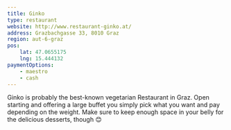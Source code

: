 ```yaml
---
title: Ginko
type: restaurant
website: http://www.restaurant-ginko.at/
address: Grazbachgasse 33, 8010 Graz
region: aut-6-graz
pos:
    lat: 47.0655175
    lng: 15.444132
paymentOptions:
    - maestro
    - cash
---
```


Ginko is probably the best-known vegetarian Restaurant in Graz. Open starting
and offering a large buffet you simply pick what you want and pay depending 
on the weight. Make sure to keep enough space in your belly for the delicious
desserts, though 😊
